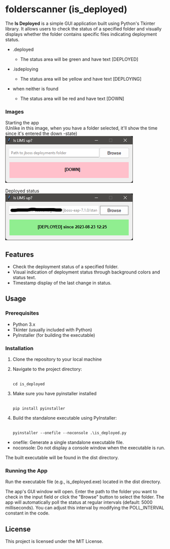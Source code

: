 # folderscanner (is_deployed)

The **Is Deployed** is a simple GUI application built using Python's Tkinter library. It allows users to check the status of a specified folder and visually displays whether the folder contains specific files indicating deployment status.

- .deployed
  - The status area will be green and have text [DEPLOYED]

- .isdeploying
  - The status area will be yellow and have text [DEPLOYING]

- when neither is found
  - The status area will be red and have text [DOWN]

### Images

Starting the app<br>
(Unlike in this image, when you have a folder selected, it'll show the time since it's entered the down -state)<br>
![startup](https://github.com/Mintakai/folderscanner/blob/main/docimg/startup.png)

Deployed status<br>
![deployed](https://github.com/Mintakai/folderscanner/blob/main/docimg/deployed.png)

## Features

- Check the deployment status of a specified folder.
- Visual indication of deployment status through background colors and status text.
- Timestamp display of the last change in status.

## Usage

### Prerequisites

- Python 3.x
- Tkinter (usually included with Python)
- PyInstaller (for building the executable)

### Installation

1. Clone the repository to your local machine

2. Navigate to the project directory:

   ```

   cd is_deployed

   ```
3. Make sure you have pyinstaller installed

   ```
   
   pip install pyinstaller

   ```
4. Build the standalone executable using PyInstaller:

   ```

   pyinstaller --onefile --noconsole .\is_deployed.py

   ```

- onefile: Generate a single standalone executable file.
- noconsole: Do not display a console window when the executable is run.

The built executable will be found in the dist directory.

### Running the App
Run the executable file (e.g., is_deployed.exe) located in the dist directory.

The app's GUI window will open.
Enter the path to the folder you want to check in the input field or click the "Browse" button to select the folder.
The app will automatically poll the status at regular intervals (default: 5000 milliseconds). You can adjust this interval by modifying the POLL_INTERVAL constant in the code.

## License
This project is licensed under the MIT License.

